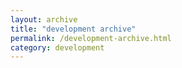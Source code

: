 ```yaml
---
layout: archive
title: "development archive"
permalink: /development-archive.html
category: development
---
```

